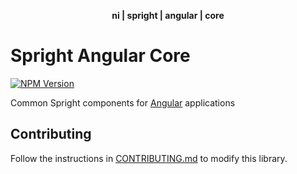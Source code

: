 <div align="center">
    <p><b>ni | spright | angular | core</b></p>
</div>

# Spright Angular Core

[![NPM Version](https://img.shields.io/npm/v/@ni/spright-angular-core.svg)](https://www.npmjs.com/package/@ni/spright-angular-core)

Common Spright components for [Angular](https://angular.io) applications

## Contributing

Follow the instructions in [CONTRIBUTING.md](CONTRIBUTING.md) to modify this library.
